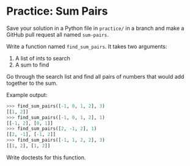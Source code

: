 # Practice: Sum Pairs

Save your solution in a Python file in `practice/` in a branch and make a GitHub pull request all named `sum-pairs`.

Write a function named `find_sum_pairs`.
It takes two arguments:

1. A list of ints to search
1. A sum to find

Go through the search list and find all pairs of numbers that would add together to the sum.

Example output:

```py
>>> find_sum_pairs([-1, 0, 1, 2], 3)
[[1, 2]]
>>> find_sum_pairs([-1, 0, 1, 2], 1)
[[-1, 2], [0, 1]]
>>> find_sum_pairs([2, -1, 2], 1)
[[2, -1], [-1, 2]]
>>> find_sum_pairs([-1, 1, 2, 2], 3)
[[1, 2], [1, 2]]
```

Write doctests for this function.
